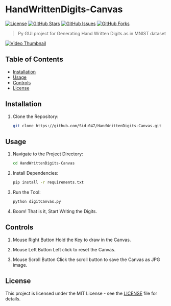 # HandWrittenDigits-Canvas
[![License](https://img.shields.io/badge/License-MIT-blue.svg)](https://opensource.org/licenses/MIT)
[![GitHub Stars](https://img.shields.io/github/stars/Sid-047/HandWrittenDigits-Canvas.svg)](https://github.com/Sid-047/HandWrittenDigits-Canvas/stargazers)
[![GitHub Issues](https://img.shields.io/github/issues/Sid-047/HandWrittenDigits-Canvas.svg)](https://github.com/Sid-047/HandWrittenDigits-Canvas/issues)
[![GitHub Forks](https://img.shields.io/github/forks/Sid-047/HandWrittenDigits-Canvas.svg)](https://github.com/Sid-047/HandWrittenDigits-Canvas/network/members)

> Py GUI project for Generating Hand Written Digits as in MNIST dataset

[![Video Thumbnail](assets/HandWrittenDigits.gif)](assets/HandWrittenDigits_Vid.mp4)

## Table of Contents

- [Installation](#installation)
- [Usage](#usage)
- [Controls](#Controls)
- [License](#license)

## Installation

1. Clone the Repository:
   ```sh
   git clone https://github.com/Sid-047/HandWrittenDigits-Canvas.git
   ```

## Usage

1. Navigate to the Project Directory:
    ```sh
    cd HandWrittenDigits-Canvas
    ```

2. Install Dependencies:
    ```sh
    pip install -r requirements.txt
    ```
   
4. Run the Tool:
    ```sh
    python digitCanvas.py
    ```

5. Boom! That is it, Start Writing the Digits.

## Controls

1. Mouse Right Button
   Hold the Key to draw in the Canvas.
   
2. Mouse Left Button
   Left click to reset the Canvas.
   
3. Mouse Scroll Button
   Click the scroll button to save the Canvas as JPG image.
   
## License

This project is licensed under the MIT License - see the [LICENSE](LICENSE) file for details.
